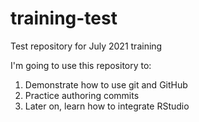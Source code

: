 # training-test
Test repository for July 2021 training

I'm going to use this repository to:

1. Demonstrate how to use git and GitHub
2. Practice authoring commits
3. Later on, learn how to integrate RStudio
